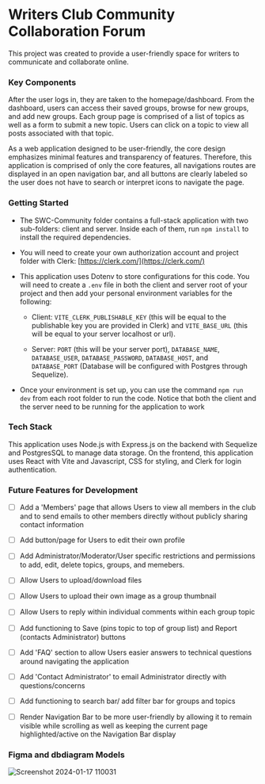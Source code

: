 # Writers Club Community Collaboration Forum
This project was created to provide a user-friendly space for writers to communicate and collaborate online.


### Key Components
After the user logs in, they are taken to the homepage/dashboard. From the dashboard, users can access their saved groups, browse for new groups, and add new groups. Each group page is comprised of a list of topics as well as a form to submit a new topic. Users can click on a topic to view all posts associated with that topic.

As a web application designed to be user-friendly, the core design emphasizes minimal features and transparency of features. Therefore, this application is comprised of only the core features, all navigations routes are displayed in an open navigation bar, and all buttons are clearly labeled so the user does not have to search or interpret icons to navigate the page.

### Getting Started

- The SWC-Community folder contains a full-stack application with two sub-folders: client and server. Inside each of them, run `npm install` to install the required dependencies.
  
- You will need to create your own authorization account and project folder with Clerk: [https://clerk.com/](https://clerk.com/)
  
- This application uses Dotenv to store configurations for this code. You will need to create a `.env` file in both the client and server root of your project and then add your personal environment variables for the following:
  
  - Client: `VITE_CLERK_PUBLISHABLE_KEY` (this will be equal to the publishable key you are provided in Clerk) and `VITE_BASE_URL` (this will be equal to your server localhost or url).
    
  - Server: `PORT` (this will be your server port), `DATABASE_NAME`, `DATABASE_USER`, `DATABASE_PASSWORD`, `DATABASE_HOST`, and `DATABASE_PORT` (Database will be configured with Postgres through Sequelize).
    
- Once your environment is set up, you can use the command `npm run dev` from each root folder to run the code. Notice that both the client and the server need to be running for the application to work

### Tech Stack
This application uses Node.js with Express.js on the backend with Sequelize and PostgresSQL to manage data storage. On the frontend, this application uses React with Vite and Javascript, CSS for styling, and Clerk for login authentication.

### Future Features for Development
- [ ] Add a 'Members' page that allows Users to view all members in the club and to send emails to other members directly without publicly sharing contact information
  
- [ ] Add button/page for Users to edit their own profile
  
- [ ] Add Administrator/Moderator/User specific restrictions and permissions to add, edit, delete topics, groups, and memebers.
  
- [ ] Allow Users to upload/download files
  
- [ ] Allow Users to upload their own image as a group thumbnail
  
- [ ] Allow Users to reply within individual comments within each group topic
  
- [ ] Add functioning to Save (pins topic to top of group list) and Report (contacts Administrator) buttons
  
- [ ] Add 'FAQ' section to allow Users easier answers to technical questions around navigating the application
  
- [ ] Add 'Contact Administrator' to email Administrator directly with questions/concerns
  
- [ ] Add functioning to search bar/ add filter bar for groups and topics
  
- [ ] Render Navigation Bar to be more user-friendly by allowing it to remain visible while scrolling as well as keeping the current page highlighted/active on the Navigation Bar display
  

### Figma and dbdiagram Models
![Screenshot 2024-01-17 110031](https://github.com/jleewest/swc-community/assets/132169274/35d95d65-cf1b-4b4e-b6c9-80a041201522)
